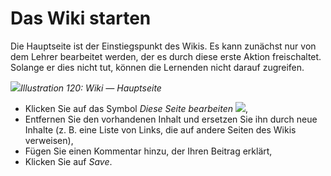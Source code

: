 # Das Wiki starten

Die Hauptseite ist der Einstiegspunkt des Wikis. Es kann zunächst nur von dem Lehrer bearbeitet werden, der es durch diese erste Aktion freischaltet. Solange er dies nicht tut, können die Lernenden nicht darauf zugreifen.

![](../../.gitbook/assets/images146%20%281%29.png)_Illustration 120: Wiki — Hauptseite_

* Klicken Sie auf das Symbol _Diese Seite bearbeiten_ ![](../../.gitbook/assets/graphics209.png),
* Entfernen Sie den vorhandenen Inhalt und ersetzen Sie ihn durch neue Inhalte \(z. B. eine Liste von Links, die auf andere Seiten des Wikis verweisen\),
* Fügen Sie einen Kommentar hinzu, der Ihren Beitrag erklärt,
* Klicken Sie auf _Save_.